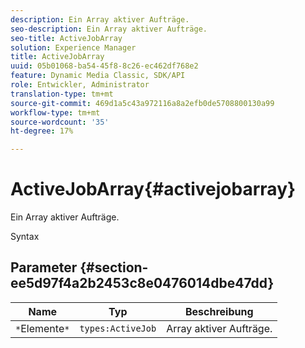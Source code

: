 ```yaml
---
description: Ein Array aktiver Aufträge.
seo-description: Ein Array aktiver Aufträge.
seo-title: ActiveJobArray
solution: Experience Manager
title: ActiveJobArray
uuid: 05b01068-ba54-45f8-8c26-ec462df768e2
feature: Dynamic Media Classic, SDK/API
role: Entwickler, Administrator
translation-type: tm+mt
source-git-commit: 469d1a5c43a972116a8a2efb0de5708800130a99
workflow-type: tm+mt
source-wordcount: '35'
ht-degree: 17%

---
```



# ActiveJobArray{#activejobarray}

Ein Array aktiver Aufträge.

Syntax

## Parameter {#section-ee5d97f4a2b2453c8e0476014dbe47dd}

| Name | Typ | Beschreibung |
|---|---|---|
| `*`Elemente`*` | `types:ActiveJob` | Array aktiver Aufträge. |

